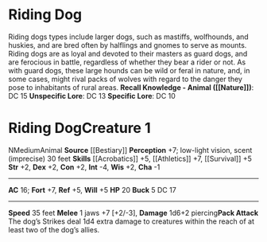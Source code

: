 ﻿---
ac: '16'
alignment: N
all_resistance: null
burrow_speed: null
charisma: '-1'
climb_speed: null
constitution: '+2'
creature_ability:
- Buck
- Pack Attack
creature_family: '[[DATABASE/monsterfamily/Dog|Dog]]'
description: 'Riding dogs types include larger dogs, such as mastiffs, wolfhounds,
  and huskies, and are bred often by halflings and gnomes to serve as mounts. Riding
  dogs are as loyal and devoted to their masters as guard dogs, and are ferocious
  in battle, regardless of whether they bear a rider or not. As with guard dogs, these
  large hounds can be wild or feral in nature, and, in some cases, might rival packs
  of wolves with regard to the danger they pose to inhabitants of rural areas.<br/><br/><b><u>Recall
  Knowledge - Animal</u> ( [[DATABASE/skill/Nature|Nature]] )</b>: DC 15<br/><b><u>Unspecific
  Lore</u></b>: DC 13<br/><b><u>Specific Lore</u></b>: DC 10'
dexterity: '+2'
element: null
fly_speed: null
fortitude: '+7'
hardness: null
hp: '20'
id: '125'
immunity: null
intelligence: '-4'
land_speed: '35'
language: null
level: '1'
max_speed: '35'
name: Riding Dog
perception: '+7'
rarity: Common
reflex: '+5'
resistance: null
rus_type_level: null
school: null
sense:
- low-light vision
- scent (imprecise) 30 feet
size: Medium
skill:
- '[[DATABASE/skill/Acrobatics|Acrobatics]] +5'
- '[[DATABASE/skill/Athletics|Athletics]] +7'
- '[[DATABASE/skill/Survival|Survival]] +5'
source: '[[DATABASE/source/Bestiary|Bestiary]]'
speed:
- 35 feet
spell: null
strength: '+2'
strength_req: '2'
strongest_save:
- Fortitude
swim_speed: null
trait:
- '[[DATABASE/trait/Animal|Animal]]'
type: Creature
vision: Low-light vision
weakest_save:
- Reflex
- Will
weakness: null
will: '+5'
wisdom: '+2'

---
# Riding Dog

Riding dogs types include larger dogs, such as mastiffs, wolfhounds, and huskies, and are bred often by halflings and gnomes to serve as mounts. Riding dogs are as loyal and devoted to their masters as guard dogs, and are ferocious in battle, regardless of whether they bear a rider or not. As with guard dogs, these large hounds can be wild or feral in nature, and, in some cases, might rival packs of wolves with regard to the danger they pose to inhabitants of rural areas.
**Recall Knowledge - Animal ([[Nature]])**: DC 15
**Unspecific Lore**: DC 13
**Specific Lore**: DC 10

# Riding Dog<span class="item-type">Creature 1</span>

<span class="trait-alignment item-trait">N</span><span class="trait-size item-trait">Medium</span><span class="item-trait">Animal</span>
**Source** [[Bestiary]]
**Perception** +7; low-light vision, scent (imprecise) 30 feet
**Skills** [[Acrobatics]] +5, [[Athletics]] +7, [[Survival]] +5
**Str** +2, **Dex** +2, **Con** +2, **Int** -4, **Wis** +2, **Cha** -1

---
**AC** 16; **Fort** +7, **Ref** +5, **Will** +5
**HP** 20
<span class="in-box-ability">**Buck** <span class="action-icon">5</span> DC 17</span>

---
**Speed** 35 feet
<span class="in-box-ability">**Melee** <span class="action-icon">1</span> jaws +7 [+2/-3], **Damage** 1d6+2 piercing</span><span class="in-box-ability">**Pack Attack** The dog’s Strikes deal 1d4 extra damage to creatures within the reach of at least two of the dog’s allies.</span>